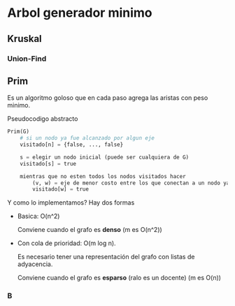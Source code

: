 # Arbol generador minimo

## Kruskal

### Union-Find

## Prim

Es un algoritmo goloso que en cada paso agrega las aristas con peso minimo.

Pseudocodigo abstracto

```python
Prim(G)
    # si un nodo ya fue alcanzado por algun eje
    visitado[n] = {false, ..., false}

    s = elegir un nodo inicial (puede ser cualquiera de G)
    visitado[s] = true

    mientras que no esten todos los nodos visitados hacer
        (v, w) = eje de menor costo entre los que conectan a un nodo ya visitado v con un nodo no vistado w
        visitado[w] = true
```

Y como lo implementamos? Hay dos formas

- Basica: O(n^2)
  
  Conviene cuando el grafo es **denso** (m es O(n^2))

- Con cola de prioridad: O(m log n).
  
  Es necesario tener una representación del grafo con listas de adyacencia.

  Conviene cuando el grafo es **esparso** (ralo es un docente) (m es O(n))

### B

